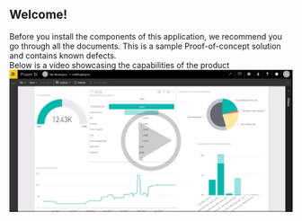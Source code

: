 ## Welcome!

Before you install the components of this application, we recommend you go through all the documents. This is a sample Proof-of-concept solution and contains known defects.  
Below is a video showcasing the capabilities of the product
[![product_demo](/Documentation/Images/demo.png)](https://www.youtube.com/watch?v=zHiVKoLo9pE)
